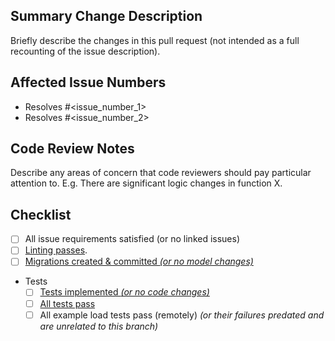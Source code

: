 <!-- markdownlint-disable-next-line first-line-heading -->
## Summary Change Description

Briefly describe the changes in this pull request (not intended as a full
recounting of the issue description).

## Affected Issue Numbers

- Resolves #<issue_number_1>
- Resolves #<issue_number_2>

## Code Review Notes

Describe any areas of concern that code reviewers should pay particular
attention to.  E.g. There are significant logic changes in function X.

## Checklist

- [ ] All issue requirements satisfied (or no linked issues)
- [ ] [Linting passes](https://github.com/Princeton-LSI-ResearchComputing/tracebase/blob/main/CONTRIBUTING.md#linting).
- [ ] [Migrations created & committed *(or no model changes)*](https://github.com/Princeton-LSI-ResearchComputing/tracebase/blob/main/CONTRIBUTING.md#migration-process)
- Tests
  - [ ] [Tests implemented *(or no code changes)*](https://github.com/Princeton-LSI-ResearchComputing/tracebase/blob/main/CONTRIBUTING.md#test-implementation)
  - [ ] [All tests pass](https://github.com/Princeton-LSI-ResearchComputing/tracebase/blob/main/CONTRIBUTING.md#quality-control)
  - [ ] All example load tests pass (remotely) *(or their failures predated and are unrelated to this branch)*
